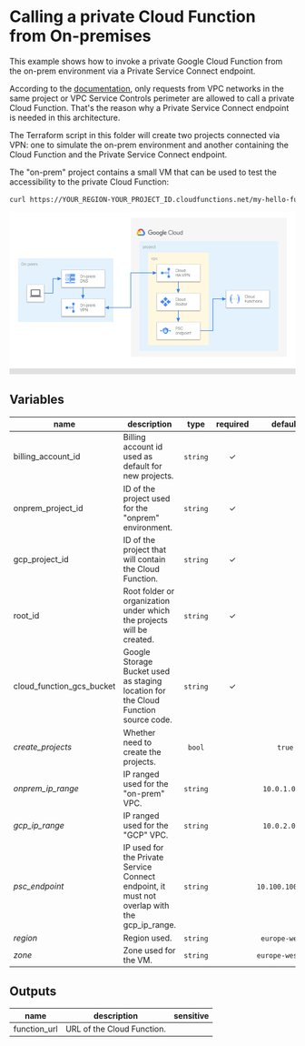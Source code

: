 # Calling a private Cloud Function from On-premises

This example shows how to invoke a private Google Cloud Function from the on-prem environment via a Private Service Connect endpoint.

According to the [documentation](https://cloud.google.com/functions/docs/networking/network-settings#ingress_settings), only requests from VPC networks in the same project or VPC Service Controls perimeter are allowed to call a private Cloud Function. That's the reason why a Private Service Connect endpoint is needed in this architecture.

The Terraform script in this folder will create two projects connected via VPN: one to simulate the on-prem environment and another containing the Cloud Function and the Private Service Connect endpoint.

The "on-prem" project contains a small VM that can be used to test the accessibility to the private Cloud Function:

```bash
curl https://YOUR_REGION-YOUR_PROJECT_ID.cloudfunctions.net/my-hello-function
```

![Cloud Function via Private Service Connect](diagram.png "High-level diagram")

<!-- BEGIN TFDOC -->
## Variables

| name | description | type | required | default |
|---|---|:---: |:---:|:---:|
| billing_account_id | Billing account id used as default for new projects. | <code title="">string</code> | ✓ |  |
| onprem_project_id | ID of the project used for the "onprem" environment. | <code title="">string</code> | ✓ |  |
| gcp_project_id | ID of the project that will contain the Cloud Function. | <code title="">string</code> | ✓ |  |
| root_id | Root folder or organization under which the projects will be created. | <code title="">string</code> | ✓ |  |
| cloud_function_gcs_bucket | Google Storage Bucket used as staging location for the Cloud Function source code. | <code title="">string</code> | ✓ |  |
| *create_projects* | Whether need to create the projects. | <code title="">bool</code> |  | <code title="">true</code> |
| *onprem_ip_range* | IP ranged used for the "on-prem" VPC. | <code title="">string</code> |  | <code title="">10.0.1.0/24</code> |
| *gcp_ip_range* | IP ranged used for the "GCP" VPC. | <code title="">string</code> |  | <code title="">10.0.2.0/24</code> |
| *psc_endpoint* | IP used for the Private Service Connect endpoint, it must not overlap with the gcp_ip_range. | <code title="">string</code> |  | <code title="">10.100.100.100</code> |
| *region* | Region used. | <code title="">string</code> |  | <code title="">europe-west1</code> |
| *zone* | Zone used for the VM. | <code title="">string</code> |  | <code title="">europe-west1-b</code> |

## Outputs

| name | description | sensitive |
|---|---|:---:|
| function_url | URL of the Cloud Function. |  |
<!-- END TFDOC -->